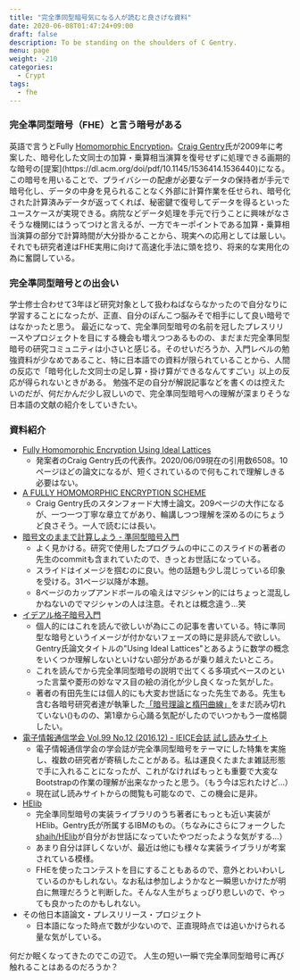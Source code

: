 ```yaml
---
title: "完全準同型暗号気になる人が読むと良さげな資料"
date: 2020-06-08T01:47:24+09:00
draft: false
description: To be standing on the shoulders of C Gentry.
menu: page
weight: -210
categories:
  - Crypt
tags:
  - fhe
---
```


### 完全準同型暗号（FHE）と言う暗号がある
英語で言うとFully [Homomorphic Encryption](https://en.wikipedia.org/wiki/Homomorphic_encryption)。[Craig Gentry](https://en.wikipedia.org/wiki/Craig_Gentry_(computer_scientist))氏が2009年に考案した、暗号化した文同士の加算・乗算相当演算を復号せずに処理できる画期的な暗号の[提案](https://dl.acm.org/doi/pdf/10.1145/1536414.1536440)になる。この暗号を用いることで、プライバシーの配慮が必要なデータの保持者が手元で暗号化し、データの中身を見られることなく外部に計算作業を任せられ、暗号化された計算済みデータが返ってくれば、秘密鍵で復号してデータを得るといったユースケースが実現できる。病院などデータ処理を手元で行うことに興味がなさそうな機関にはうってつけと言えるが、一方でキーポイントである加算・乗算相当演算の部分で計算時間が大分掛かることから、現実への応用としては厳しい。それでも研究者達はFHE実用に向けて高速化手法に頭を捻り、将来的な実用化の為に奮闘している。

### 完全準同型暗号との出会い
学士修士合わせて3年ほど研究対象として扱わねばならなかったので自分なりに学習することになったが、正直、自分のぽんこつ脳みそで相手にして良い暗号ではなかったと思う。
最近になって、完全準同型暗号の名前を冠したプレスリリースやプロジェクトを目にする機会も増えつつあるものの、まだまだ完全準同型暗号の研究コミュニティは小さいと感じる。そのせいだろうか、入門レベルの勉強資料が少なめであること、特に日本語での資料が限られていることから、人間の反応で「暗号化した文同士の足し算・掛け算ができるなんてすごい」以上の反応が得られないときがある。
勉強不足の自分が解説記事などを書くのは控えたいのだが、何だかんだ少し寂しいので、完全準同型暗号への理解が深まりそうな日本語の文献の紹介をしていきたい。

### 資料紹介
- [Fully Homomorphic Encryption Using Ideal Lattices](https://dl.acm.org/doi/pdf/10.1145/1536414.1536440)
  - 発案者のCraig Gentry氏の代表作。2020/06/09現在の引用数6508。10ページほどの論文になるが、短くされているので何もこれで理解しきる必要はない。
- [A FULLY HOMOMORPHIC ENCRYPTION SCHEME](https://crypto.stanford.edu/craig/craig-thesis.pdf)
  - Craig Gentry氏のスタンフォード大博士論文。209ページの大作になるが、一つ一つ丁寧な章立てがあり、輪講しつつ理解を深めるのにちょうど良さそう。一人で読むには長い。
- [暗号文のままで計算しよう - 準同型暗号入門](https://www.slideshare.net/herumi/ss-59758244)
  - よく見かける。研究で使用したプログラムの中にこのスライドの著者の先生のcommitも含まれていたので、きっとお世話になっている。
  - スライドはイメージを掴むのに良い。他の話題も少し混じっている印象を受ける。31ページ以降が本題。
  - 8ページのカップアンドボールの喩えはマジシャン的にはちょっと混乱しかねないのでマジシャンの人は注意。それとは概念違う…笑
- [イデアル格子暗号入門](https://www.iisec.ac.jp/proc/vol0006/arita14.pdf)
  - 個人的にはこれを読んで欲しいが為にこの記事を書いている。特に準同型な暗号というイメージが付かないフェーズの時に是非読んで欲しい。Gentry氏論文タイトルの"Using Ideal Lattices"とあるように数学の概念をいくつか理解しないといけない部分があるが乗り越えたいところ。
  - これを読んでから完全準同型暗号の説明で出てくる多項式ベースのといった言葉や菱形の妙なマス目の絵の消化が少し良くなった気がした。
  - 著者の有田先生には個人的にも大変お世話になった先生である。先生も含む各暗号研究者達が執筆した[「暗号理論と楕円曲線」](https://www.amazon.co.jp/dp/4627847513)をまだ読み切れていない()ものの、第1章から心踊る気配がしたのでいつかもう一度格闘したい。
- [電子情報通信学会 Vol.99 No.12 (2016.12) - IEICE会誌 試し読みサイト](https://app.journal.ieice.org/trial/index.php)
  - 電子情報通信学会の学会誌が完全準同型暗号をテーマにした特集を実施し、複数の研究者が寄稿したことがある。私は運良くたまたま雑誌形態で手に入れることになったが、これがなければもっとも重要で大変なBootstrapの作業の理解が出来なかったと思う。（もう今は忘れたけど...）
  - 現在試し読みサイトからの閲覧も可能なので、この機会に是非。
- [HElib](https://github.com/homenc/HElib)
  - 完全準同型暗号の実装ライブラリのうち著者にもっとも近い実装がHElib。Gentry氏が所属するIBMのもの。（ちなみにさらにフォークした[shaih/HElib](https://github.com/shaih/HElib)が自分がお世話になっていたやつだったような気がする…）
  - あまり自分は詳しくないが、最近は他にも様々な実装ライブラリが考案されている模様。
  - FHEを使ったコンテストを目にすることもあるので、意外とわいわいしているのかもしれない。なお私は参加しようかなと一瞬思いかけたが明白に無理だろうと判断した。そんな人生がちょっぴり悲しいので、やっても良かったのかもしれない。
- その他日本語論文・プレスリリース・プロジェクト
  - 日本語になった時点で数が少ないので、正直現時点では追いかけられる量な気がしている。

何だか眠くなってきたのでこの辺で。
人生の短い一瞬で完全準同型暗号に再び触れることはあるのだろうか？